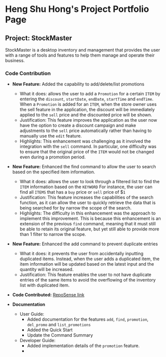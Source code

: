 # Heng Shu Hong's Project Portfolio Page


## Project: StockMaster

StockMaster is  a desktop inventory and management that provides the user with a range of tools and features to help them
manage and operate their business.


### Code Contribution

- **New Feature:** Added the capability to add/delete/list promotions
    - What it does: allows the user to add a `Promotion` for a certain `ITEM` by entering the `discount`, `startDate`,
      `endDate`, `startTime` and `endTime`. When a `Promotion` is added for an `ITEM`, when the store owner uses the sell
      feature in the application, the discount will be immediately applied to the `sell` price and the discounted price will
      be shown.
    - Justification: This feature improves the application as the user now have the option to create a discount campaign
      and make adjustments to the `sell` price automatically rather than having to manually use the `edit` feature.
    - Highlights: This enhancement was challenging as it involved the integration with the `sell` command. In particular,
      one difficulty was to ensure that the original price of the `ITEM` would not be changed even during a promotion period.


- **New Feature:** Enhanced the find command to allow the user to search based on the specified item information.
    - What it does: allows the user to look through a filtered list to find the `ITEM` information based on the `KEYWORD`
      For instance, the user can find all `ITEMS` that has a `buy` price or `sell` price of $`1`
    - Justification: This feature increases the capabilities of the search function, as it can allow the user to quickly
      retrieve the data that is being searched for by narrow the scope of the search.
    - Highlights: The difficulty in this enhancement was the approach to implement this improvement. This is because this
      enhancement is an extension of the previous `find` command, meaning that it must still be able to retain its original
      feature, but yet still able to provide more than 1 filter to narrow the scope.

- **New Feature:** Enhanced the add command to prevent duplicate entries
    - What it does: it prevents the user from accidentally inputting duplicated items. Instead, when the user adds a
      duplicated item, the item information will be updated based on the latest input and the quantity will be increased.
    - Justification: This feature enables the user to not have duplicate entries of the same items to avoid the
      overflowing of the inventory list with duplicated item.

- **Code Contributed:** [RepoSense link](https://nus-cs2113-ay2324s2.github.io/tp-dashboard/?search=hengshuhong&breakdown=true)

- **Documentation**
    - User Guide:
        - Added  documentation for the features `add`, `find`, `promotion`, `del_promo` and `list_promotions`
        - Added the Quick Start
        - Update the Command Summary
    - Developer Guide:
        - Added implementation details of the `promotion` feature.
        - 